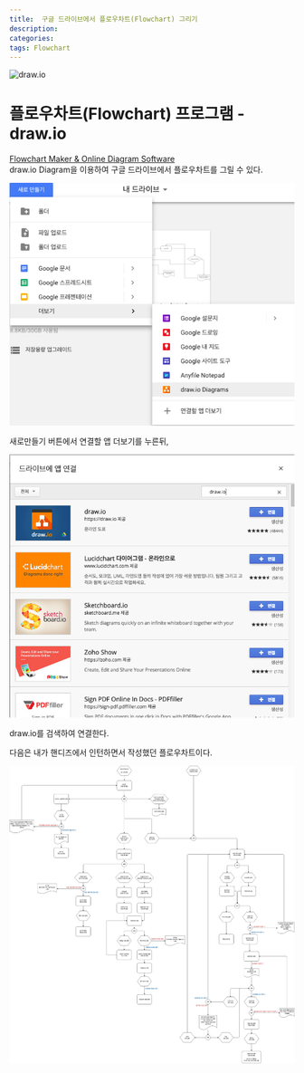 ```yaml
---
title:  구글 드라이브에서 플로우차트(Flowchart) 그리기
description: 
categories: 
tags: Flowchart
---
```


![draw.io](https://lh3.googleusercontent.com/-CzWSZjLvCvQ/AAAAAAAAAAI/AAAAAAAAABw/siCmLON6Nx8/w800-h800/photo.jpg)

# 플로우차트(Flowchart) 프로그램 - draw.io



[Flowchart Maker & Online Diagram Software](https://www.draw.io/)  
draw.io Diagram을 이용하여 구글 드라이브에서 플로우차트를 그릴 수 있다.

![구글드라이브 새로만들기 버튼](/assets/images/draw.io1.png)

새로만들기 버튼에서 연결할 앱 더보기를 누른뒤,

![연결할 앱 더보기에서 draw.io 검색](/assets/images/draw.io2.png)

draw.io를 검색하여 연결한다.

다음은 내가 핸디즈에서 인턴하면서 작성했던 플로우차트이다.

![Flowchart](/assets/images/draw.io-flowchart.jpg)
